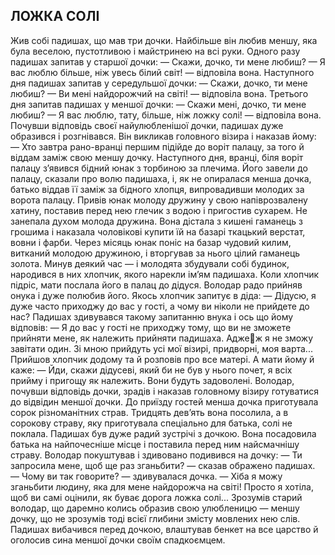 ## ЛОЖКА СОЛІ
Жив собі падишах, що мав три дочки. Найбільше він любив меншу, яка була веселою, пустотливою і майстринею на всі руки. Одного разу падишах запитав у старшої дочки:
— Скажи, дочко, ти мене любиш?
— Я вас люблю більше, ніж увесь білий світ! — відповіла вона.
Наступного дня падишах запитав у середульшої дочки:
— Скажи, дочко, ти мене любиш?
— Ви мені найдорожчий на світі! — відповіла вона.
Третього дня запитав падишах у меншої дочки:
— Скажи мені, дочко, ти мене любиш?
— Я вас люблю, тату, більше, ніж ложку солі! — відповіла вона.
Почувши відповідь своєї найулюбленішої дочки, падишах дуже образився і розгнівався. Він викликав головного візира і наказав йому:
— Хто завтра рано-вранці першим підійде до воріт палацу, за того й віддам заміж свою меншу дочку.
Наступного дня, вранці, біля воріт палацу з’явився бідний юнак з торбиною за плечима. Його завели до палацу, сказали про волю падишаха, і, як не опиралася менша дочка, батько віддав її заміж за бідного хлопця, випровадивши молодих за ворота палацу.
Привів юнак молоду дружину у свою напіврозвалену хатину, поставив перед нею глечик з водою і пригостив сухарем. Не занепала духом молода дружина. Вона дістала з кишені гаманець з грошима і наказала чоловікові купити їй на базарі ткацький верстат, вовни і фарби.
Через місяць юнак поніс на базар чудовий килим, витканий молодою дружиною, і вторгував за нього цілий гаманець золота. Минув деякий час — і молодята збудували собі будинок, народився в них хлопчик, якого нарекли ім’ям падишаха.
Коли хлопчик підріс, мати послала його в палац до дідуся. Володар радо прийняв онука і дуже полюбив його. Якось хлопчик запитує в діда:
— Дідусю, я дуже часто приходжу до вас у гості, а чому ви ніколи не прийдете до нас?
Падишах здивувався такому запитанню внука і ось що йому відповів:
— Я до вас у гості не приходжу тому, що ви не зможете прийняти мене, як належить прийняти падишаха. Аджеж я не зможу завітати один. Зі мною прийдуть усі мої візирі, придворні, моя варта...
Прийшов хлопчик додому та й розповів про все матері. А мати йому й каже:
— Йди, скажи дідусеві, який би не був у нього почет, я всіх прийму і пригощу як належить. Вони будуть задоволені.
Володар, почувши відповідь дочки, зрадів і наказав головному візиру готуватися до відвідин меншої дочки.
До приїзду гостей менша дочка приготувала сорок різноманітних страв. Тридцять дев’ять вона посолила, а в сорокову страву, яку приготувала спеціально для батька, солі не поклала.
Падишах був дуже радий зустрічі з дочкою. Вона посадовила батька на найпочесніше місце і поставила перед ним найсмачнішу страву. Володар покуштував і здивовано подивився на дочку:
— Ти запросила мене, щоб ще раз зганьбити? — сказав ображено падишах.
— Чому ви так говорите? — здивувалася дочка. — Хіба я можу зганьбити людину, яка для мене найдорожча на світі! Просто я хотіла, щоб ви самі оцінили, як буває дорога ложка солі...
Зрозумів старий володар, що даремно колись образив свою улюбленицю — меншу дочку, що не зрозумів тоді всієї глибини змісту мовлених нею слів. Падишах вибачився перед дочкою, влаштував бенкет на все царство й оголосив сина меншої дочки своїм спадкоємцем.
